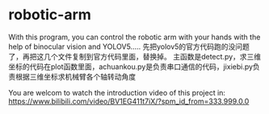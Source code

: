 # robotic-arm
With this program, you can control the robotic arm with your hands with the help of binocular vision and YOLOV5.....
先把yolov5的官方代码跑的没问题了，再把这几个文件复制到官方代码里面，替换掉。
主函数是detect.py，求三维坐标的代码在plot函数里面，achuankou.py是负责串口通信的代码，jixiebi.py负责根据三维坐标求机械臂各个轴转动角度

You are welcom to watch the introduction video of this project in: https://www.bilibili.com/video/BV1EG411t7iX/?spm_id_from=333.999.0.0
